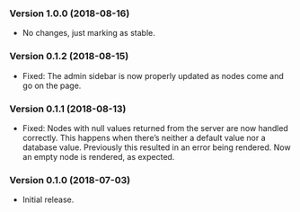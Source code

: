 ### Version 1.0.0 (2018-08-16)

- No changes, just marking as stable.

### Version 0.1.2 (2018-08-15)

- Fixed: The admin sidebar is now properly updated as nodes come and go on the
  page.

### Version 0.1.1 (2018-08-13)

- Fixed: Nodes with null values returned from the server are now handled
  correctly. This happens when there’s neither a default value nor a database
  value. Previously this resulted in an error being rendered. Now an empty node
  is rendered, as expected.

### Version 0.1.0 (2018-07-03)

- Initial release.
